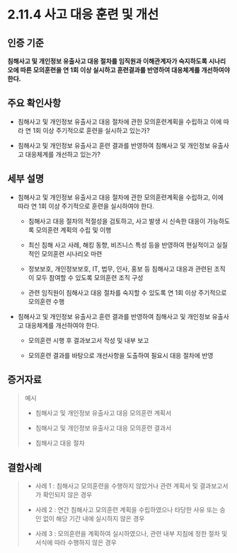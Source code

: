 # 2.11.4 사고 대응 훈련 및 개선

## 인증 기준

**침해사고 및 개인정보 유출사고 대응 절차를 임직원과 이해관계자가 숙지하도록 시나리오에 따른 모의훈련을 연 1회 이상 실시하고 훈련결과를 반영하여 대응체계를 개선하여야 한다.**

## 주요 확인사항

- 침해사고 및 개인정보 유출사고 대응 절차에 관한 모의훈련계획을 수립하고 이에 따라 연 1회 이상 주기적으로 훈련을 실시하고 있는가?

- 침해사고 및 개인정보 유출사고 훈련 결과를 반영하여 침해사고 및 개인정보 유출사고 대응체계를 개선하고 있는가?

## 세부 설명

- 침해사고 및 개인정보 유출사고 대응 절차에 관한 모의훈련계획을 수립하고, 이에 따라 연 1회 이상 주기적으로 훈련을 실시하여야 한다.

    - 침해사고 대응 절차의 적절성을 검토하고, 사고 발생 시 신속한 대응이 가능하도록 모의훈련 계획의 수립 및 이행

    - 최신 침해 사고 사례, 해킹 동향, 비즈니스 특성 등을 반영하여 현실적이고 실질적인 모의훈련 시나리오 마련

    - 정보보호, 개인정보보호, IT, 법무, 인사, 홍보 등 침해사고 대응과 관련된 조직이 모두 참여할 수 있도록 모의훈련 조직 구성

    - 관련 임직원이 침해사고 대응 절차를 숙지할 수 있도록 연 1회 이상 주기적으로 모의훈련 수행

- 침해사고 및 개인정보 유출사고 훈련 결과를 반영하여 침해사고 및 개인정보 유출사고 대응체계를 개선하여야 한다.

    - 모의훈련 시행 후 결과보고서 작성 및 내부 보고

    - 모의훈련 결과를 바탕으로 개선사항을 도출하여 필요시 대응 절차에 반영

## 증거자료

> 예시
>
> - 침해사고 및 개인정보 유출사고 대응 모의훈련 계획서
>
> - 침해사고 및 개인정보 유출사고 대응 모의훈련 결과서
>
> - 침해사고 대응 절차

## 결함사례

> - 사례 1 : 침해사고 모의훈련을 수행하지 않았거나 관련 계획서 및 결과보고서가 확인되지 않은 경우
>
> - 사례 2 : 연간 침해사고 모의훈련 계획을 수립하였으나 타당한 사유 또는 승인 없이 해당 기간 내에 실시하지 않은 경우
>
> - 사례 3 : 모의훈련을 계획하여 실시하였으나, 관련 내부 지침에 정한 절차 및 서식에 따라 수행하지 않은 경우
